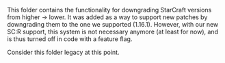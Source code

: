 This folder contains the functionality for downgrading StarCraft versions from higher -> lower.
It was added as a way to support new patches by downgrading them to the one we supported (1.16.1).
However, with our new SC:R support, this system is not necessary anymore (at least for now), and is
thus turned off in code with a feature flag.

Consider this folder legacy at this point.
